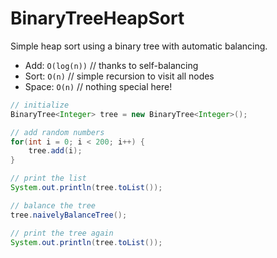 # BinaryTreeHeapSort
Simple heap sort using a binary tree with automatic balancing.

- Add:  `O(log(n))`   // thanks to self-balancing
- Sort: `O(n)`        // simple recursion to visit all nodes
- Space: `O(n)`       // nothing special here!

```java
// initialize
BinaryTree<Integer> tree = new BinaryTree<Integer>();

// add random numbers
for(int i = 0; i < 200; i++) {
	tree.add(i);
}

// print the list
System.out.println(tree.toList());

// balance the tree
tree.naivelyBalanceTree();

// print the tree again
System.out.println(tree.toList());
```
